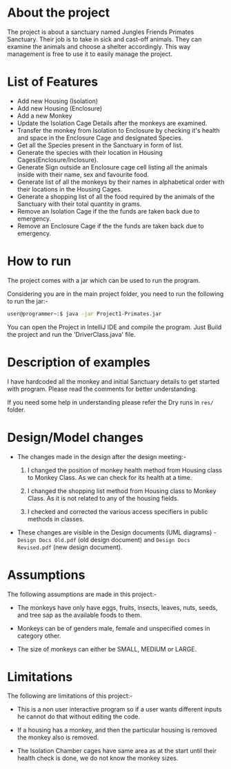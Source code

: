 # About the project

The project is about a sanctuary named Jungles Friends Primates Sanctuary. Their job is to take in sick and cast-off animals. They can examine the animals and choose a shelter accordingly. This way management is free to use it to easily manage the project.

# List of Features

- Add new Housing (Isolation)
- Add new Housing (Enclosure) 
- Add a new Monkey
- Update the Isolation Cage Details after the monkeys are examined.
- Transfer the monkey from Isolation to Enclosure by checking it's health and space in the Enclosure Cage and designated Species.
- Get all the Species present in the Sanctuary in form of list.
- Generate the species with their location in Housing Cages(Enclosure/Inclosure).
- Generate Sign outside an Enclosure cage cell listing all the animals inside with their name, sex and favourite food.
- Generate list of all the monkeys by their names in alphabetical order with their locations in the Housing Cages.
- Generate a shopping list of all the food required by the animals of the Sanctuary with their total quantity in grams.
- Remove an Isolation Cage if the the funds are taken back due to emergency.
- Remove an Enclosure Cage if the the funds are taken back due to emergency.

# How to run

The project comes with a jar which can be used to run the program.

Considering you are in the main project folder, you need to run the following to run the jar:-

```bash
user@programmer~:$ java -jar Project1-Primates.jar
```
You can open the Project in IntelliJ IDE and compile the program. Just Build the project and run the 'DriverClass.java' file.

# Description of examples

I have hardcoded all the monkey and initial Sanctuary details to get started with program. Please read the comments for better understanding.

If you need some help in understanding please refer the Dry runs in `res/` folder.

# Design/Model changes

- The changes made in the design after the design meeting:-

    1. I changed the position of monkey health method from Housing class to Monkey Class. As we can check for its health at a time.
	
    2. I changed the shopping list method from Housing class to Monkey Class. As it is not related to any of the housing fields.

    3. I checked and corrected the various access specifiers in public methods in classes.

- These changes are visible in the Design documents (UML diagrams) - `Design Docs Old.pdf` (old design document) and `Design Docs Revised.pdf` (new design document).

# Assumptions

The following assumptions are made in this project:-

- The monkeys have only have eggs, fruits, insects, leaves, nuts, seeds, and tree sap as the available foods to them.

- Monkeys can be of genders male, female and unspecified comes in category other.

- The size of monkeys can either be SMALL, MEDIUM or LARGE.


# Limitations

The following are limitations of this project:-

- This is a non user interactive program so if a user wants different inputs he cannot do that without editing the code.

- If a housing has a monkey, and then the particular housing is removed the monkey also is removed.

- The Isolation Chamber cages have same area as at the start until their health check is done, we do not know the monkey sizes.
